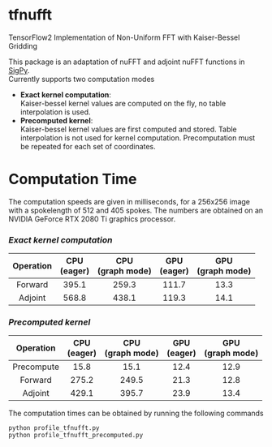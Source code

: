# tfnufft
TensorFlow2 Implementation of Non-Uniform FFT with Kaiser-Bessel Gridding

This package is an adaptation of nuFFT and adjoint nuFFT functions in [SigPy](https://github.com/mikgroup/sigpy).  
Currently supports two computation modes 
- **Exact kernel computation**:  
Kaiser-bessel kernel values are computed on the fly, no table interpolation is used.
- **Precomputed kernel**:  
Kaiser-bessel kernel values are first computed and stored. Table interpolation is not used for kernel computation. Precomputation must be repeated for each set of coordinates.

# Computation Time
The computation speeds are given in milliseconds, for a 256x256 image with a spokelength of 512 and 405 spokes. The numbers are obtained on an NVIDIA GeForce RTX 2080 Ti graphics processor.

### *Exact kernel computation*  

| Operation | CPU<br>(eager) | CPU<br>(graph mode) | GPU<br>(eager) | GPU<br>(graph mode) |
|:---------:|:--------------:|:-------------------:|:--------------:|:-------------------:|
|  Forward  |      395.1     |        259.3        |      111.7     |         13.3        |
|  Adjoint  |      568.8     |        438.1        |      119.3     |         14.1        |

### *Precomputed kernel*

|  Operation 	| CPU<br>(eager) 	| CPU<br>(graph mode) 	| GPU<br>(eager) 	| GPU<br>(graph mode) 	|
|:----------:	|:--------------:	|:-------------------:	|:--------------:	|:-------------------:	|
| Precompute 	|      15.8      	|         15.1        	|      12.4      	|         12.9        	|
|   Forward  	|      275.2     	|        249.5        	|      21.3      	|         12.8        	|
|   Adjoint  	|      429.1     	|        395.7        	|      23.9      	|         13.4        	|

The computation times can be obtained by running the following commands
<pre><code>python profile_tfnufft.py
python profile_tfnufft_precomputed.py
</code></pre>